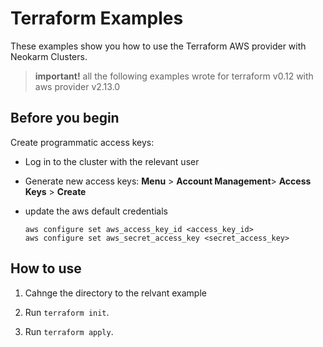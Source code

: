 # Terraform Examples

These examples show you how to use the Terraform AWS provider with Neokarm Clusters.

> **important!** all the following examples wrote for terraform v0.12 with aws provider v2.13.0

## Before you begin

Create programmatic access keys:

* Log in to the cluster with the relevant user

* Generate new access keys: **Menu** > **Account Management**> **Access Keys** > **Create**

* update the aws default credentials

    ```
    aws configure set aws_access_key_id <access_key_id>
    aws configure set aws_secret_access_key <secret_access_key>
    ```

## How to use

1. Cahnge the directory to the relvant example

2. Run `terraform init`.

3. Run `terraform apply`.